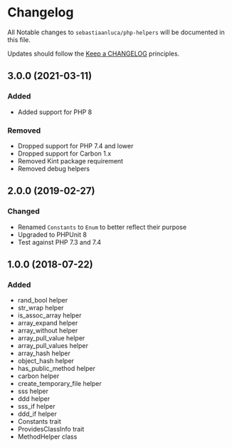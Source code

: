 # Changelog

All Notable changes to `sebastiaanluca/php-helpers` will be documented in this file.

Updates should follow the [Keep a CHANGELOG](http://keepachangelog.com/) principles.

## 3.0.0 (2021-03-11)

### Added

- Added support for PHP 8

### Removed

- Dropped support for PHP 7.4 and lower
- Dropped support for Carbon 1.x
- Removed Kint package requirement
- Removed debug helpers

## 2.0.0 (2019-02-27)

### Changed

- Renamed `Constants` to `Enum` to better reflect their purpose
- Upgraded to PHPUnit 8
- Test against PHP 7.3 and 7.4

## 1.0.0 (2018-07-22)

### Added

- rand_bool helper
- str_wrap helper
- is\_assoc\_array helper
- array_expand helper
- array_without helper
- array\_pull\_value helper
- array\_pull\_values helper
- array_hash helper
- object_hash helper
- has\_public\_method helper
- carbon helper
- create\_temporary\_file helper
- sss helper
- ddd helper
- sss_if helper
- ddd_if helper
- Constants trait
- ProvidesClassInfo trait
- MethodHelper class
